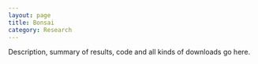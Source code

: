 ```yaml
---
layout: page
title: Bonsai
category: Research
---
```


Description, summary of results, code and all kinds of downloads go here.